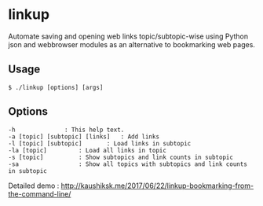 # linkup
Automate saving and opening web links topic/subtopic-wise using Python json and webbrowser modules as an alternative to bookmarking web pages.

## Usage
`$ ./linkup [options] [args]`

## Options
```
-h				: This help text.
-a [topic] [subtopic] [links]	: Add links
-l [topic] [subtopic]		: Load links in subtopic
-la [topic]			: Load all links in topic
-s [topic]			: Show subtopics and link counts in subtopic
-sa 				: Show all topics with subtopics and link counts in subtopic
```
Detailed demo : http://kaushiksk.me/2017/06/22/linkup-bookmarking-from-the-command-line/
